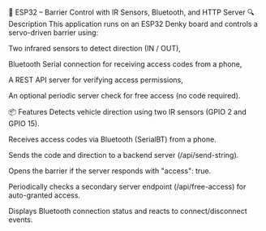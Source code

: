 🚧 ESP32 – Barrier Control with IR Sensors, Bluetooth, and HTTP Server
🔍 Description
This application runs on an ESP32 Denky board and controls a servo-driven barrier using:

Two infrared sensors to detect direction (IN / OUT),

Bluetooth Serial connection for receiving access codes from a phone,

A REST API server for verifying access permissions,

An optional periodic server check for free access (no code required).

📦 Features
Detects vehicle direction using two IR sensors (GPIO 2 and GPIO 15).

Receives access codes via Bluetooth (SerialBT) from a phone.

Sends the code and direction to a backend server (/api/send-string).

Opens the barrier if the server responds with "access": true.

Periodically checks a secondary server endpoint (/api/free-access) for auto-granted access.

Displays Bluetooth connection status and reacts to connect/disconnect events.

